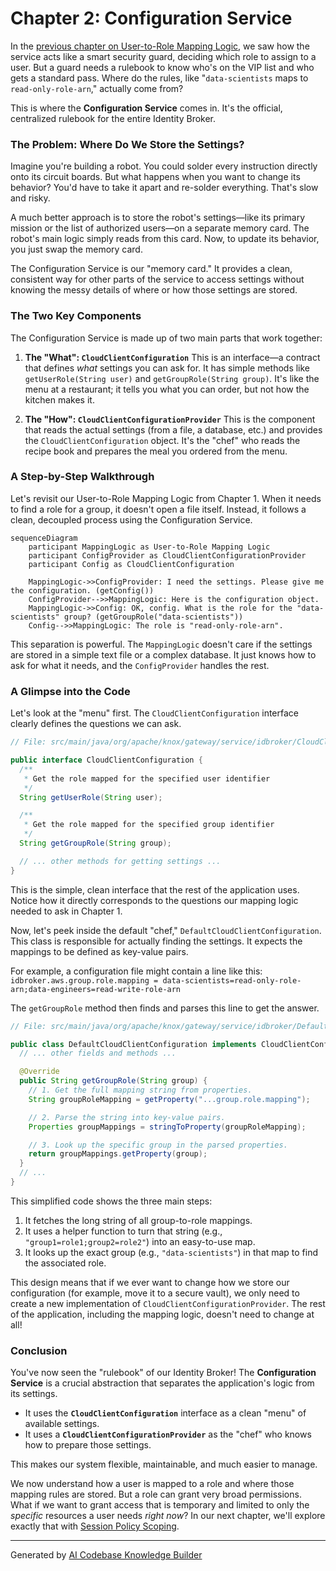 # Chapter 2: Configuration Service

In the [previous chapter on User-to-Role Mapping Logic](01_user_to_role_mapping_logic_.md), we saw how the service acts like a smart security guard, deciding which role to assign to a user. But a guard needs a rulebook to know who's on the VIP list and who gets a standard pass. Where do the rules, like "`data-scientists` maps to `read-only-role-arn`," actually come from?

This is where the **Configuration Service** comes in. It's the official, centralized rulebook for the entire Identity Broker.

### The Problem: Where Do We Store the Settings?

Imagine you're building a robot. You could solder every instruction directly onto its circuit boards. But what happens when you want to change its behavior? You'd have to take it apart and re-solder everything. That's slow and risky.

A much better approach is to store the robot's settings—like its primary mission or the list of authorized users—on a separate memory card. The robot's main logic simply reads from this card. Now, to update its behavior, you just swap the memory card.

The Configuration Service is our "memory card." It provides a clean, consistent way for other parts of the service to access settings without knowing the messy details of where or how those settings are stored.

### The Two Key Components

The Configuration Service is made up of two main parts that work together:

1.  **The "What": `CloudClientConfiguration`**
    This is an interface—a contract that defines *what* settings you can ask for. It has simple methods like `getUserRole(String user)` and `getGroupRole(String group)`. It's like the menu at a restaurant; it tells you what you can order, but not how the kitchen makes it.

2.  **The "How": `CloudClientConfigurationProvider`**
    This is the component that reads the actual settings (from a file, a database, etc.) and provides the `CloudClientConfiguration` object. It's the "chef" who reads the recipe book and prepares the meal you ordered from the menu.

### A Step-by-Step Walkthrough

Let's revisit our User-to-Role Mapping Logic from Chapter 1. When it needs to find a role for a group, it doesn't open a file itself. Instead, it follows a clean, decoupled process using the Configuration Service.

```mermaid
sequenceDiagram
    participant MappingLogic as User-to-Role Mapping Logic
    participant ConfigProvider as CloudClientConfigurationProvider
    participant Config as CloudClientConfiguration

    MappingLogic->>ConfigProvider: I need the settings. Please give me the configuration. (getConfig())
    ConfigProvider-->>MappingLogic: Here is the configuration object.
    MappingLogic->>Config: OK, config. What is the role for the "data-scientists" group? (getGroupRole("data-scientists"))
    Config-->>MappingLogic: The role is "read-only-role-arn".
```

This separation is powerful. The `MappingLogic` doesn't care if the settings are stored in a simple text file or a complex database. It just knows how to ask for what it needs, and the `ConfigProvider` handles the rest.

### A Glimpse into the Code

Let's look at the "menu" first. The `CloudClientConfiguration` interface clearly defines the questions we can ask.

```java
// File: src/main/java/org/apache/knox/gateway/service/idbroker/CloudClientConfiguration.java

public interface CloudClientConfiguration {
  /**
   * Get the role mapped for the specified user identifier
   */
  String getUserRole(String user);

  /**
   * Get the role mapped for the specified group identifier
   */
  String getGroupRole(String group);

  // ... other methods for getting settings ...
}
```
This is the simple, clean interface that the rest of the application uses. Notice how it directly corresponds to the questions our mapping logic needed to ask in Chapter 1.

Now, let's peek inside the default "chef," `DefaultCloudClientConfiguration`. This class is responsible for actually finding the settings. It expects the mappings to be defined as key-value pairs.

For example, a configuration file might contain a line like this:
`idbroker.aws.group.role.mapping = data-scientists=read-only-role-arn;data-engineers=read-write-role-arn`

The `getGroupRole` method then finds and parses this line to get the answer.

```java
// File: src/main/java/org/apache/knox/gateway/service/idbroker/DefaultCloudClientConfiguration.java

public class DefaultCloudClientConfiguration implements CloudClientConfiguration {
  // ... other fields and methods ...

  @Override
  public String getGroupRole(String group) {
    // 1. Get the full mapping string from properties.
    String groupRoleMapping = getProperty("...group.role.mapping");

    // 2. Parse the string into key-value pairs.
    Properties groupMappings = stringToProperty(groupRoleMapping);

    // 3. Look up the specific group in the parsed properties.
    return groupMappings.getProperty(group);
  }
  // ...
}
```
This simplified code shows the three main steps:
1.  It fetches the long string of all group-to-role mappings.
2.  It uses a helper function to turn that string (e.g., `"group1=role1;group2=role2"`) into an easy-to-use map.
3.  It looks up the exact group (e.g., `"data-scientists"`) in that map to find the associated role.

This design means that if we ever want to change how we store our configuration (for example, move it to a secure vault), we only need to create a new implementation of `CloudClientConfigurationProvider`. The rest of the application, including the mapping logic, doesn't need to change at all!

### Conclusion

You've now seen the "rulebook" of our Identity Broker! The **Configuration Service** is a crucial abstraction that separates the application's logic from its settings.

*   It uses the **`CloudClientConfiguration`** interface as a clean "menu" of available settings.
*   It uses a **`CloudClientConfigurationProvider`** as the "chef" who knows how to prepare those settings.

This makes our system flexible, maintainable, and much easier to manage.

We now understand how a user is mapped to a role and where those mapping rules are stored. But a role can grant very broad permissions. What if we want to grant access that is temporary and limited to only the *specific* resources a user needs *right now*? In our next chapter, we'll explore exactly that with [Session Policy Scoping](03_session_policy_scoping_.md).

---

Generated by [AI Codebase Knowledge Builder](https://github.com/The-Pocket/Tutorial-Codebase-Knowledge)